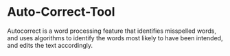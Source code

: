 # Auto-Correct-Tool
Autocorrect is a word processing feature that identifies misspelled words, and uses algorithms to identify the words most likely to have been intended, and edits the text accordingly.
